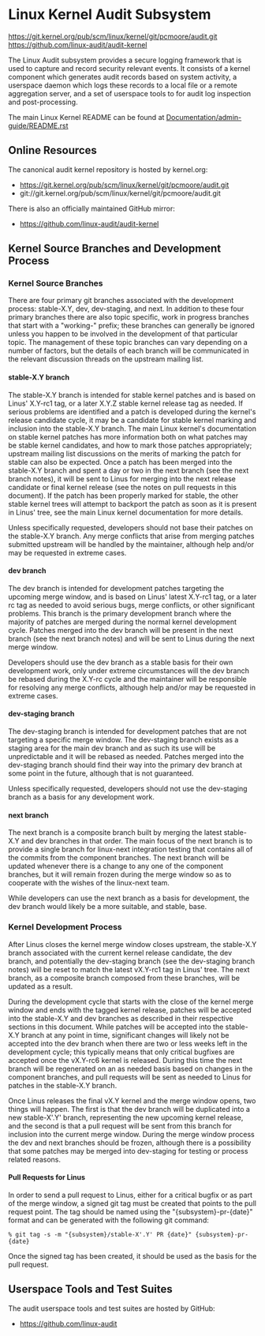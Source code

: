 Linux Kernel Audit Subsystem
=============================================================================
https://git.kernel.org/pub/scm/linux/kernel/git/pcmoore/audit.git  
https://github.com/linux-audit/audit-kernel

The Linux Audit subsystem provides a secure logging framework that is used to
capture and record security relevant events.  It consists of a kernel component
which generates audit records based on system activity, a userspace daemon
which logs these records to a local file or a remote aggregation server, and a
set of userspace tools to for audit log inspection and post-processing.

The main Linux Kernel README can be found at
[Documentation/admin-guide/README.rst](./Documentation/admin-guide/README.rst)

## Online Resources

The canonical audit kernel repository is hosted by kernel.org:

* https://git.kernel.org/pub/scm/linux/kernel/git/pcmoore/audit.git
* git://git.kernel.org/pub/scm/linux/kernel/git/pcmoore/audit.git

There is also an officially maintained GitHub mirror:

* https://github.com/linux-audit/audit-kernel

## Kernel Source Branches and Development Process

### Kernel Source Branches

There are four primary git branches associated with the development process:
stable-X.Y, dev, dev-staging, and next.  In addition to these four primary
branches there are also topic specific, work in progress branches that start
with a "working-" prefix; these branches can generally be ignored unless you
happen to be involved in the development of that particular topic.  The
management of these topic branches can vary depending on a number of factors,
but the details of each branch will be communicated in the relevant discussion
threads on the upstream mailing list.

#### stable-X.Y branch

The stable-X.Y branch is intended for stable kernel patches and is based on
Linus' X.Y-rc1 tag, or a later X.Y.Z stable kernel release tag as needed.
If serious problems are identified and a patch is developed during the kernel's
release candidate cycle, it may be a candidate for stable kernel marking and
inclusion into the stable-X.Y branch.  The main Linux kernel's documentation
on stable kernel patches has more information both on what patches may be
stable kernel candidates, and how to mark those patches appropriately; upstream
mailing list discussions on the merits of marking the patch for stable can also
be expected.  Once a patch has been merged into the stable-X.Y branch and spent
a day or two in the next branch (see the next branch notes), it will be sent to
Linus for merging into the next release candidate or final kernel release (see
the notes on pull requests in this document).  If the patch has been properly
marked for stable, the other stable kernel trees will attempt to backport the
patch as soon as it is present in Linus' tree, see the main Linux kernel
documentation for more details.

Unless specifically requested, developers should not base their patches on the
stable-X.Y branch.  Any merge conflicts that arise from merging patches
submitted upstream will be handled by the maintainer, although help and/or may
be requested in extreme cases.

#### dev branch

The dev branch is intended for development patches targeting the upcoming merge
window, and is based on Linus' latest X.Y-rc1 tag, or a later rc tag as needed
to avoid serious bugs, merge conflicts, or other significant problems.  This
branch is the primary development branch where the majority of patches are
merged during the normal kernel development cycle.  Patches merged into the
dev branch will be present in the next branch (see the next branch notes) and
will be sent to Linus during the next merge window.

Developers should use the dev branch as a stable basis for their own
development work, only under extreme circumstances will the dev branch be
rebased during the X.Y-rc cycle and the maintainer will be responsible for
resolving any merge conflicts, although help and/or may be requested in extreme
cases.

#### dev-staging branch

The dev-staging branch is intended for development patches that are not
targeting a specific merge window.  The dev-staging branch exists as a staging
area for the main dev branch and as such its use will be unpredictable and it
will be rebased as needed.  Patches merged into the dev-staging branch should
find their way into the primary dev branch at some point in the future,
although that is not guaranteed.

Unless specifically requested, developers should not use the dev-staging branch
as a basis for any development work.

#### next branch

The next branch is a composite branch built by merging the latest stable-X.Y
and dev branches in that order.  The main focus of the next branch is to
provide a single branch for linux-next integration testing that contains all of
the commits from the component branches.  The next branch will be updated
whenever there is a change to any one of the component branches, but it will
remain frozen during the merge window so as to cooperate with the wishes of the
linux-next team.

While developers can use the next branch as a basis for development, the dev
branch would likely be a more suitable, and stable, base.

### Kernel Development Process

After Linus closes the kernel merge window closes upstream, the stable-X.Y
branch associated with the current kernel release candidate, the dev branch,
and potentially the dev-staging branch (see the dev-staging branch notes) will
be reset to match the latest vX.Y-rc1 tag in Linus' tree.  The next branch, as
a composite branch composed from these branches, will be updated as a result.

During the development cycle that starts with the close of the kernel merge
window and ends with the tagged kernel release, patches will be accepted into
the stable-X.Y and dev branches as described in their respective sections in
this document.  While patches will be accepted into the stable-X.Y branch at
any point in time, significant changes will likely not be accepted into the dev
branch when there are two or less weeks left in the development cycle; this
typically means that only critical bugfixes are accepted once the vX.Y-rc6
kernel is released.  During this time the next branch will be regenerated on an
as needed basis based on changes in the component branches, and pull requests
will be sent as needed to Linus for patches in the stable-X.Y branch.

Once Linus releases the final vX.Y kernel and the merge window opens, two
things will happen.  The first is that the dev branch will be duplicated into
a new stable-X'.Y' branch, representing the new upcoming kernel release, and
the second is that a pull request will be sent from this branch for inclusion
into the current merge window.  During the merge window process the dev and
next branches should be frozen, although there is a possibility that some
patches may be merged into dev-staging for testing or process related reasons.

#### Pull Requests for Linus

In order to send a pull request to Linus, either for a critical bugfix or as
part of the merge window, a signed git tag must be created that points to the
pull request point.  The tag should be named using the "{subsystem}-pr-{date}"
format and can be generated with the following git command:

```
% git tag -s -m "{subsystem}/stable-X'.Y' PR {date}" {subsystem}-pr-{date}
```

Once the signed tag has been created, it should be used as the basis for the
pull request.

## Userspace Tools and Test Suites

The audit userspace tools and test suites are hosted by GitHub:

* https://github.com/linux-audit
